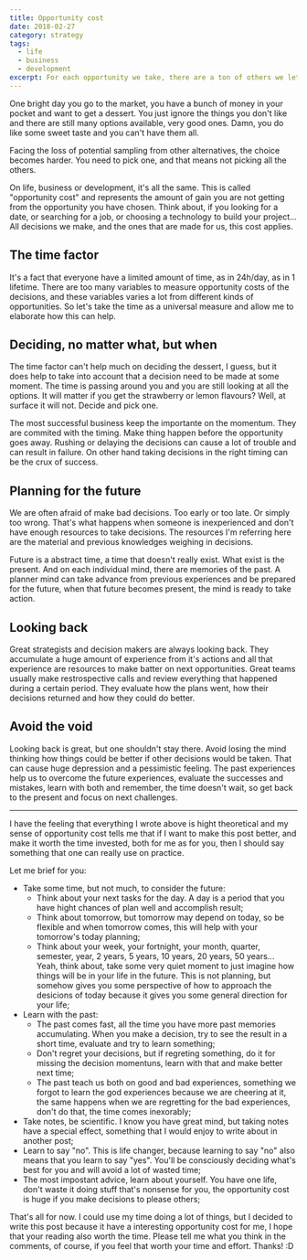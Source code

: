 ```yaml
---
title: Opportunity cost
date: 2018-02-27
category: strategy
tags:
  - life
  - business
  - development
excerpt: For each opportunity we take, there are a ton of others we let pass.
---
```


One bright day you go to the market, you have a bunch of money in your pocket and want to get a dessert. You just ignore the things you don't like and there are still many options available, very good ones. Damn, you do like some sweet taste and you can't have them all.

Facing the loss of potential sampling from other alternatives, the choice becomes harder. You need to pick one, and that means not picking all the others.

On life, business or development, it's all the same. This is called "opportunity cost" and represents the amount of gain you are not getting from the opportunity you have chosen. Think about, if you looking for a date, or searching for a job, or choosing a technology to build your project... All decisions we make, and the ones that are made for us, this cost applies.

## The time factor

It's a fact that everyone have a limited amount of time, as in 24h/day, as in 1 lifetime. There are too many variables to measure opportunity costs of the decisions, and these variables varies a lot from different kinds of opportunities. So let's take the time as a universal measure and allow me to elaborate how this can help.

## Deciding, no matter what, but when

The time factor can't help much on deciding the dessert, I guess, but it does help to take into account that a decision need to be made at some moment. The time is passing around you and you are still looking at all the options. It will matter if you get the strawberry or lemon flavours? Well, at surface it will not. Decide and pick one.

The most successful business keep the importante on the momentum. They are commited with the timing. Make thing happen before the opportunity goes away. Rushing or delaying the decisions can cause a lot of trouble and can result in failure. On other hand taking decisions in the right timing can be the crux of success.

## Planning for the future

We are often afraid of make bad decisions. Too early or too late. Or simply too wrong. That's what happens when someone is inexperienced and don't have enough resources to take decisions. The resources I'm referring here are the material and previous knowledges weighing in decisions.

Future is a abstract time, a time that doesn't really exist. What exist is the present. And on each individual mind, there are memories of the past. A planner mind can take advance from previous experiences and be prepared for the future, when that future becomes present, the mind is ready to take action.

## Looking back

Great strategists and decision makers are always looking back. They accumulate a huge amount of experience from it's actions and all that experience are resources to make batter on next opportunities. Great teams usually make restrospective calls and review everything that happened during a certain period. They evaluate how the plans went, how their decisions returned and how they could do better.

## Avoid the void

Looking back is great, but one shouldn't stay there. Avoid losing the mind thinking how things could be better if other decisions would be taken. That can cause huge depression and a pessimistic feeling. The past experiences help us to overcome the future experiences, evaluate the successes and mistakes, learn with both and remember, the time doesn't wait, so get back to the present and focus on next challenges.

---

I have the feeling that everything I wrote above is hight theoretical and my sense of opportunity cost tells me that if I want to make this post better, and make it worth the time invested, both for me as for you, then I should say something that one can really use on practice.

Let me brief for you:

- Take some time, but not much, to consider the future:
  - Think about your next tasks for the day. A day is a period that you have hight chances of plan well and accomplish result;
  - Think about tomorrow, but tomorrow may depend on today, so be flexible and when tomorrow comes, this will help with your tomorrow's today planning;
  - Think about your week, your fortnight, your month, quarter, semester, year, 2 years, 5 years, 10 years, 20 years, 50 years... Yeah, think about, take some very quiet moment to just imagine how things will be in your life in the future. This is not planning, but somehow gives you some perspective of how to approach the desicions of today because it gives you some general direction for your life;
- Learn with the past:
  - The past comes fast, all the time you have more past memories accumulating. When you make a decision, try to see the result in a short time, evaluate and try to learn something;
  - Don't regret your decisions, but if regreting something, do it for missing the decision momentuns, learn with that and make better next time;
  - The past teach us both on good and bad experiences, something we forgot to learn the god experiences because we are cheering at it, the same happens when we are regretting for the bad experiences, don't do that, the time comes inexorably;
- Take notes, be scientific. I know you have great mind, but taking notes have a special effect, something that I would enjoy to write about in another post;
- Learn to say "no". This is life changer, because learning to say "no" also means that you learn to say "yes". You'll be consciously deciding what's best for you and will avoid a lot of wasted time;
- The most impostant advice, learn about yourself. You have one life, don't waste it doing stuff that's nonsense for you, the opportunity cost is huge if you make decisions to please others;

That's all for now. I could use my time doing a lot of things, but I decided to write this post because it have a interesting opportunity cost for me, I hope that your reading also worth the time. Please tell me what you think in the comments, of course, if you feel that worth your time and effort. Thanks! :D
